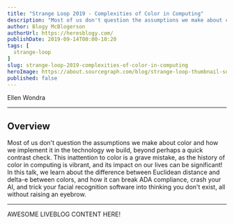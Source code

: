```yaml
---
title: "Strange Loop 2019 - Complexities of Color in Computing"
description: "Most of us don't question the assumptions we make about color and how we implement it in the technology we build, beyond perhaps a quick contrast check. This inattention to color is a grave mistake, as the history of color in computing is vibrant, and its impact on our lives can be significant! In this talk, we learn about the difference between Euclidean distance and delta-e between colors, and how it can break ADA compliance, crash your AI, and trick your facial recognition software into thinking you don't exist, all without raising an eyebrow."
author: Blogy McBlogerson
authorUrl: https://heresblogy.com/
publishDate: 2019-09-14T00:00-10:20
tags: [
  strange-loop
]
slug: strange-loop-2019-complexities-of-color-in-computing
heroImage: https://about.sourcegraph.com/blog/strange-loop-thumbnail-square-v2.jpg
published: false
---
```


<div class="container p-0 liveblog-presenters">
  <div class="row m-0">
      <p class=" mr-12 m-0">
        <span class="liveblog-presenters__name">Ellen Wondra</span>
        <a href="https://twitter.com/ln1draw" target="_blank" title="Twitter"><i class="fa fa-twitter pr-2"></i></a>
        <a href="https://github.com/ln1draw" target="_blank" title="GitHub"><i class="fa fa-github pr-2"></i></a>
        <a href="http://www.ellenwondra.com/" target="_blank" title="Speaker's site"><i class="fa fa-globe pr-2"></i></a>
      </p>
  </div>
</div>

---

## Overview

Most of us don't question the assumptions we make about color and how we implement it in the technology we build, beyond perhaps a quick contrast check. This inattention to color is a grave mistake, as the history of color in computing is vibrant, and its impact on our lives can be significant! In this talk, we learn about the difference between Euclidean distance and delta-e between colors, and how it can break ADA compliance, crash your AI, and trick your facial recognition software into thinking you don't exist, all without raising an eyebrow.

---

AWESOME LIVEBLOG CONTENT HERE!

<!-- Note on images
  Images (e.g. my_image.jpg) should be put in the `website/static/blog/strange-loop-2019` directory, with the path to the image in your post being `/blog/strange-loop-2019/my_image.jpg`. If you'd rather host the images somewhere else for ease of use, that's fine too.

  Please also try to keep your images to a reasonable size by:
    - Using JPEG compression, unless image is mostly solid color 
    - JPEG compression set between 60%-80%
    - Resizing the image to be no wider then 750px
    - If PNG, use a tool like ImageOptim (https://imageoptim.com/mac) to optimize the file size

  I suggest re-sizing and compressing all the images in one batch as a last step.
-->  
